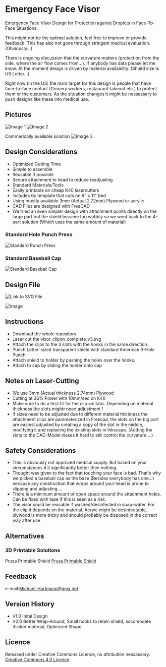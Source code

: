 # Emergency Face Visor
 Emergency Face Visor Design for Protection against Droplets in Face-To-Face Situations.

 This might not be the optimal solution, feel free to improve or provide feedback.
This has also not gone through stringent medical evaluation. (Obviously...)

 There is ongoing discussion that the curvature matters (protection from the side, where the air flow comes from...). If anybody has data please let me know.
 At the moment design is driven by material availability. (Shield size is US Letter...)

Right now (in the US) the main target for this design is people that have face-to-face contact (Grocery workers, restaurant-takeout etc.) to protect them or the customers.
As the situation changes it might be nessassary to push designs like these into medical use. 

## Pictures
![Image 1](/DOCU/pic1.jpg)
![Image 2](/DOCU/pic2.jpg)

Commerically available solution
![Image 3](/DOCU/template.jpg)

## Design Considerations
- Optimized Cutting Time
- Simple to assemble
- Reusable if possible
- Secure attachment to head to reduce readjusting
- Standard Materials/Tools
- Easily printable on cheap K40 lasercutters
- Includes 6x template that cuts on 9" x 11" bed
- Using mostly available 3mm (Actual 2.72mm) Plywood or acrylic
- CAD Files are designed with FreeCAD
- We tried an even simpler design with attachment points directly on the large part but the shield became too wobbly so we went back to the 4-part solution (Which uses the same amount of material)

### Standard Hole Punch Press
![Standard Punch Press](/DOCU/punch.jpg)

### Standard Baseball Cap
![Standard Baseball Cap](/DOCU/cap.jpg)

## Design File
![Link to SVG File](/visor_clipon_complete_v3.svg)

![Image](/DOCU/visor_clipon_compete_v3.png)

## Instructions
- Download the whole repository
- Laser cut the visor_clipon_complete_v3.svg
- Attach the clips to the 3 slots with the hooks in the same direction.
- Punch Letter-sized transparent shield with standard American 3-Hole Punch.
- Attach shield to holder by pushing the holes over the hooks.
- Attach to cap by sliding the holder onto cap

## Notes on Laser-Cutting
- We use 3mm (Actual thickness 2.74mm) Plywood
- Cutting at 36% Power with 10mm/sec on K40
- Make sure to do a test-fit for the clip-on tabs. Depending on material thickness the slots mightr need adjustment !
- If sizes need to be adjusted due to different material thickness the attachment clips are parameterized in Freecad, the slots on the big part are easiest adjusted by creating a copy of the slot in the middle, modifying it and replacing the existing slots in Inkscape.
(Adding the slots to the CAD-Model makes it hard to still control the curvature....)

## Safety Considerations
- This is obviously not approved medical supply. But based on your circumstances it it significantly better then nothing.
- Thought was given to the fact that touching your face is bad. That's why we picked a baseball cap as the base (Besides everybody has one...) because any construction that wraps around your head is prone to slipping and adjusting....
- There is a minimum amount of open space around the attachment holes. Can be fixed with tape if this is seen as a risk.
- The visor sould be reusable if washed/desinfected in soap-water. For the clip it depends on the material. Acryic might be desinfectable, plywood is more tricky and should probably be disposed in the correct way after use.

## Alternatives
### 3D Printable Solutions

Prusa Printable Shield
[Prusa Printable Shield](https://www.prusaprinters.org/prints/25857-prusa-protective-face-shield-rc2?fbclid=IwAR09kaNTC28TPet6-zJQwPoMIv1Yob-L-BAHOmYe-wrqgnOn5zIsohTxGzE)

## Feedback
e-mail:Michael-Hartmann@gmx.net

## Version History
- V1.0 Inital Design
- V2.0 Better Wrap-Around, Small hooks to retain shield, accomodate thicker material, Optimized Shape

## Licence
Released under Creative Commons Licence, no attribution nessassary.
[Creative Commons 4.0 Licence](http://creativecommons.org/licenses/by/4.0/)